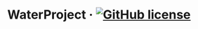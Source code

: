 # WaterProject &middot; [![GitHub license](https://img.shields.io/badge/license-GPL-blue.svg)](https://github.com/Summer-Penguins-Studio/WaterProject/blob/main/LICENSE)
